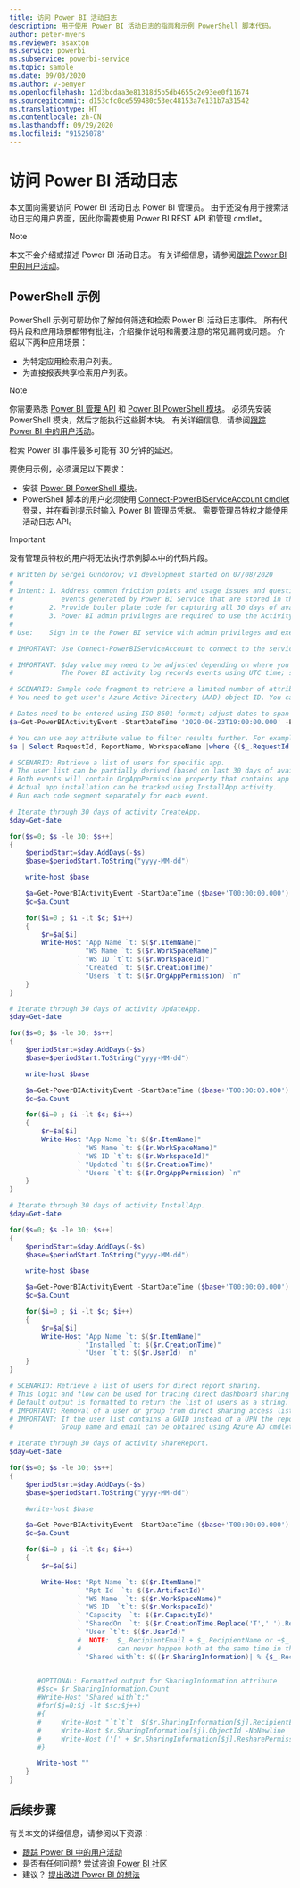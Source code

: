```yaml
---
title: 访问 Power BI 活动日志
description: 用于使用 Power BI 活动日志的指南和示例 PowerShell 脚本代码。
author: peter-myers
ms.reviewer: asaxton
ms.service: powerbi
ms.subservice: powerbi-service
ms.topic: sample
ms.date: 09/03/2020
ms.author: v-pemyer
ms.openlocfilehash: 12d3bcdaa3e81318d5b5db4655c2e93ee0f11674
ms.sourcegitcommit: d153cfc0ce559480c53ec48153a7e131b7a31542
ms.translationtype: HT
ms.contentlocale: zh-CN
ms.lasthandoff: 09/29/2020
ms.locfileid: "91525078"
---
```

# <a name="access-the-power-bi-activity-log"></a>访问 Power BI 活动日志

本文面向需要访问 Power BI 活动日志 Power BI 管理员。 由于还没有用于搜索活动日志的用户界面，因此你需要使用 Power BI REST API 和管理 cmdlet。

> [!NOTE]
> 本文不会介绍或描述 Power BI 活动日志。 有关详细信息，请参阅[跟踪 Power BI 中的用户活动](../admin/service-admin-auditing.md#use-the-activity-log)。

## <a name="powershell-sample"></a>PowerShell 示例

PowerShell 示例可帮助你了解如何筛选和检索 Power BI 活动日志事件。 所有代码片段和应用场景都带有批注，介绍操作说明和需要注意的常见漏洞或问题。 介绍以下两种应用场景：

- 为特定应用检索用户列表。
- 为直接报表共享检索用户列表。

> [!NOTE]
> 你需要熟悉 [Power BI 管理 API](/rest/api/power-bi/admin) 和 [Power BI PowerShell 模块](/powershell/power-bi/overview?view=powerbi-ps)。 必须先安装 PowerShell 模块，然后才能执行这些脚本块。 有关详细信息，请参阅[跟踪 Power BI 中的用户活动](../admin/service-admin-auditing.md#use-the-activity-log)。
>
> 检索 Power BI 事件最多可能有 30 分钟的延迟。

要使用示例，必须满足以下要求：

- 安装 [Power BI PowerShell 模块](/powershell/power-bi/overview)。
- PowerShell 脚本的用户必须使用 [Connect-PowerBIServiceAccount cmdlet](/powershell/module/microsoftpowerbimgmt.profile/connect-powerbiserviceaccount) 登录，并在看到提示时输入 Power BI 管理员凭据。 需要管理员特权才能使用活动日志 API。

> [!IMPORTANT]
> 没有管理员特权的用户将无法执行示例脚本中的代码片段。

```powershell
# Written by Sergei Gundorov; v1 development started on 07/08/2020
#
# Intent: 1. Address common friction points and usage issues and questions related to the
#            events generated by Power BI Service that are stored in the activity log.
#         2. Provide boiler plate code for capturing all 30 days of available data.
#         3. Power BI admin privileges are required to use the Activity Log API.
#
# Use:    Sign in to the Power BI service with admin privileges and execute specific segment one at a time.

# IMPORTANT: Use Connect-PowerBIServiceAccount to connect to the service before running individual code segments.

# IMPORTANT: $day value may need to be adjusted depending on where you're located in the world relative to UTC.
#            The Power BI activity log records events using UTC time; so add or subtract days according to your global location.

# SCENARIO: Sample code fragment to retrieve a limited number of attributes for specific events for specific user report viewing activity.
# You need to get user's Azure Active Directory (AAD) object ID. You can use this Azure AD cmdlet: https://docs.microsoft.com/powershell/module/azuread/get-azureaduser?view=azureadps-2.0

# Dates need to be entered using ISO 8601 format; adjust dates to span no more than 24 hours.
$a=Get-PowerBIActivityEvent -StartDateTime '2020-06-23T19:00:00.000' -EndDateTime '2020-06-23T20:59:59.999' -ActivityType 'ViewReport' -User [USER AAD ObjectId GUID] | ConvertFrom-Json

# You can use any attribute value to filter results further. For example, a specific event request Id can be used to analyze just one specific event.
$a | Select RequestId, ReportName, WorkspaceName |where {($_.RequestId -eq '[RequestId GUID of the event]')}

# SCENARIO: Retrieve a list of users for specific app.
# The user list can be partially derived (based on last 30 days of available activity) by combining data for two events: CreateApp and UpdateApp.
# Both events will contain OrgAppPermission property that contains app user access list.
# Actual app installation can be tracked using InstallApp activity.
# Run each code segment separately for each event.

# Iterate through 30 days of activity CreateApp.
$day=Get-date

for($s=0; $s -le 30; $s++)
{
    $periodStart=$day.AddDays(-$s)
    $base=$periodStart.ToString("yyyy-MM-dd")

    write-host $base

    $a=Get-PowerBIActivityEvent -StartDateTime ($base+'T00:00:00.000') -EndDateTime ($base+'T23:59:59.999') -ActivityType 'CreateApp' -ResultType JsonString | ConvertFrom-Json
    $c=$a.Count

    for($i=0 ; $i -lt $c; $i++)
    {
        $r=$a[$i]
        Write-Host "App Name `t: $($r.ItemName)"
                 ` "WS Name `t: $($r.WorkSpaceName)"
                 ` "WS ID `t`t: $($r.WorkspaceId)"
                 ` "Created `t: $($r.CreationTime)"
                 ` "Users `t`t: $($r.OrgAppPermission) `n"
    }
}

# Iterate through 30 days of activity UpdateApp.
$day=Get-date

for($s=0; $s -le 30; $s++)
{
    $periodStart=$day.AddDays(-$s)
    $base=$periodStart.ToString("yyyy-MM-dd")

    write-host $base

    $a=Get-PowerBIActivityEvent -StartDateTime ($base+'T00:00:00.000') -EndDateTime ($base+'T23:59:59.999') -ActivityType 'UpdateApp' -ResultType JsonString | ConvertFrom-Json
    $c=$a.Count

    for($i=0 ; $i -lt $c; $i++)
    {
        $r=$a[$i]
        Write-Host "App Name `t: $($r.ItemName)"
                 ` "WS Name `t: $($r.WorkSpaceName)"
                 ` "WS ID `t`t: $($r.WorkspaceId)"
                 ` "Updated `t: $($r.CreationTime)"
                 ` "Users `t`t: $($r.OrgAppPermission) `n"
    }
}

# Iterate through 30 days of activity InstallApp.
$day=Get-date

for($s=0; $s -le 30; $s++)
{
    $periodStart=$day.AddDays(-$s)
    $base=$periodStart.ToString("yyyy-MM-dd")

    write-host $base

    $a=Get-PowerBIActivityEvent -StartDateTime ($base+'T00:00:00.000') -EndDateTime ($base+'T23:59:59.999') -ActivityType 'InstallApp' -ResultType  JsonString | ConvertFrom-Json
    $c=$a.Count

    for($i=0 ; $i -lt $c; $i++)
    {
        $r=$a[$i]
        Write-Host "App Name `t: $($r.ItemName)"
                 ` "Installed `t: $($r.CreationTime)"
                 ` "User `t`t: $($r.UserId) `n"
    }
}

# SCENARIO: Retrieve a list of users for direct report sharing.
# This logic and flow can be used for tracing direct dashboard sharing by substituting activity type.
# Default output is formatted to return the list of users as a string. There is commented out code block to get multi-line user list.
# IMPORTANT: Removal of a user or group from direct sharing access list event is not tracked. For this reason, the list may be not accurate.
# IMPORTANT: If the user list contains a GUID instead of a UPN the report was shared to a group.
#            Group name and email can be obtained using Azure AD cmdlets using captured ObjectId GUID.

# Iterate through 30 days of activity ShareReport.
$day=Get-date

for($s=0; $s -le 30; $s++)
{
    $periodStart=$day.AddDays(-$s)
    $base=$periodStart.ToString("yyyy-MM-dd")

    #write-host $base

    $a=Get-PowerBIActivityEvent -StartDateTime ($base+'T00:00:00.000') -EndDateTime ($base+'T23:59:59.999') -ActivityType 'ShareReport' -ResultType JsonString | ConvertFrom-Json
    $c=$a.Count

    for($i=0 ; $i -lt $c; $i++)
    {
        $r=$a[$i]

        Write-Host "Rpt Name `t: $($r.ItemName)"
                 ` "Rpt Id  `t: $($r.ArtifactId)"
                 ` "WS Name  `t: $($r.WorkSpaceName)"
                 ` "WS ID  `t`t: $($r.WorkspaceId)"
                 ` "Capacity  `t: $($r.CapacityId)"
                 ` "SharedOn  `t: $($r.CreationTime.Replace('T',' ').Replace('Z',''))"
                 ` "User `t`t: $($r.UserId)"
                 #  NOTE:  $_.RecipientEmail + $_.RecipientName or +$_.ObjectId is the case for group sharing
                 #         can never happen both at the same time in the same JSON record
                 ` "Shared with`t: $(($r.SharingInformation)| % {$_.RecipientEmail + $_.ObjectId +'[' + $_.ResharePermission +']'})"


       #OPTIONAL: Formatted output for SharingInformation attribute
       #$sc= $r.SharingInformation.Count
       #Write-Host "Shared with`t:"
       #for($j=0;$j -lt $sc;$j++)
       #{
       #     Write-Host "`t`t`t  $($r.SharingInformation[$j].RecipientEmail)" -NoNewline
       #     Write-Host $r.SharingInformation[$j].ObjectId -NoNewline
       #     Write-Host ('[' + $r.SharingInformation[$j].ResharePermission +']')
       #}

       Write-host ""
    }
}
```

## <a name="next-steps"></a>后续步骤

有关本文的详细信息，请参阅以下资源：

- [跟踪 Power BI 中的用户活动](../admin/service-admin-auditing.md#use-the-activity-log)
- 是否有任何问题? [尝试咨询 Power BI 社区](https://community.powerbi.com/)
- 建议？ [提出改进 Power BI 的想法](https://ideas.powerbi.com/)
